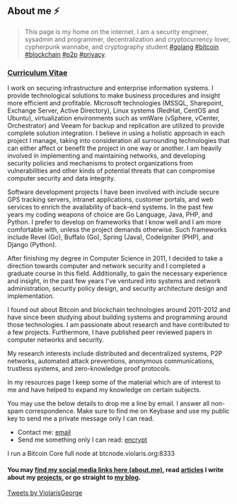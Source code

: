 ## About me ⚡️

> This page is my home on the internet. I am a security engineer, sysadmin and programmer, decentralization and cryptocurrency lover, cypherpunk wannabe, and cryptography student [#golang](https://twitter.com/search?q=%23golang&src=typd) [#bitcoin](https://twitter.com/search?q=%23bitcoin&src=typd) [#blockchain](https://twitter.com/search?q=%23blockchain&src=tyah) [#p2p](https://twitter.com/search?q=%23p2p&src=typd) [#privacy](https://twitter.com/search?q=%23privacy&src=typd). 

### [Curriculum Vitae](cv.html#Curriculum-vitae)

I work on securing infrastructure and enterprise information systems. I provide technological solutions to make business procedures and insight more efficient and profitable. Microsoft technologies (MSSQL, Sharepoint, Exchange Server, Active Directory), Linux systems (RedHat, CentOS and Ubuntu), virtualization environments such as vmWare (vSphere, vCenter, Orchestrator) and Veeam for backup and replication are utilized to provide complete solution integration. I believe in using a holistic approach in each project I manage, taking into consideration all surrounding technologies that can either affect or benefit the project in one way or another. I am heavily involved in implementing and maintaining networks, and developing security policies and mechanisms to protect organizations from vulnerabilities and other kinds of potential threats that can compromise computer security and data integrity.

Software development projects I have been involved with include secure GPS tracking servers, intranet applications, customer portals, and web services to enrich the availability of back-end systems. In the past few years my coding weapons of choice are Go Language, Java, PHP, and Python. I prefer to develop on frameworks that I know well and I am more comfortable with, unless the project demands otherwise. Such frameworks include Revel (Go), Buffalo (Go), Spring (Java), CodeIgniter (PHP), and Django (Python). 

After finishing my degree in Computer Science in 2011, I decided to take a direction towards computer and network security and I completed a graduate course in this field. Additionally, to gain the necessary experience and insight, in the past few years I've ventured into systems and network administration, security policy design, and security architecture design and implementation. 

I found out about Bitcoin and blockchain technologies around 2011-2012 and have since been studying about building systems and programming around those technologies. I am passionate about research and have contributed to a few projects. Furthermore, I have published peer reviewed papers in computer networks and security.

My research interests include distributed and decentralized systems, P2P networks, automated attack preventions, anonymous communications, trustless systems, and zero-knowledge proof protocols.

In my resources page I keep some of the material which are of interest to me and have helped to expand my knowledge on certain subjects. 

You may use the below details to drop me a line by email. I answer all non-spam correspondence. Make sure to find me on Keybase and use my public key to send me a private message only I can read.

- Contact me: [email](mailto:violarisgeorge@gmail.com)
- Send me something only I can read: [encrypt](https://keybase.io/encrypt#violarisgeorge) 

I run a Bitcoin Core full node at btcnode.violaris.org:8333

#### You may [find my social media links here (about.me)](https://about.me/violarisgeorge), read [articles](https://violaris.org/posts.html) I write about my [projects](https://github.com/violarisgeorge?tab=repositories), or go straight to [my blog](https://medium.com/@violarisgeorge_46405).

<a class="twitter-timeline" href="https://twitter.com/ViolarisGeorge?ref_src=twsrc%5Etfw">Tweets by ViolarisGeorge</a> <script async src="//platform.twitter.com/widgets.js" charset="utf-8"></script>

